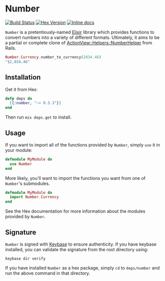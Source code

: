 Number
========

[![Build Status](https://travis-ci.org/danielberkompas/number.svg)](https://travis-ci.org/danielberkompas/number)
[![Hex Version](http://img.shields.io/hexpm/v/number.svg)](https://hex.pm/packages/number)
[![Inline docs](http://inch-ci.org/github/danielberkompas/number.svg?branch=master)](http://inch-ci.org/github/danielberkompas/number)

`Number` is a pretentiously-named [Elixir](https://github.com/elixir-lang/elixir)
library which provides functions to convert numbers into a variety of different 
formats. Ultimately, it aims to be a partial or complete clone of [ActionView::Helpers::NumberHelper](http://api.rubyonrails.org/classes/ActionView/Helpers/NumberHelper.html)
from Rails.

```elixir
Number.Currency.number_to_currency(2034.46)
"$2,034.46"
```

## Installation

Get it from Hex:

```elixir
defp deps do
  [{:number, "~> 0.3.3"}]
end
```

Then run `mix deps.get` to install.

## Usage

If you want to import all of the functions provided by `Number`, simply `use`
it in your module:

```elixir
defmodule MyModule do
  use Number
end
```

More likely, you'll want to import the functions you want from one of
`Number`'s submodules.

```elixir
defmodule MyModule do
  import Number.Currency
end
```

See the Hex documentation for more information about the modules provided by 
`Number`.

## Signature

`Number` is signed with [Keybase](https://keybase.io) to ensure authenticity.
If you have keybase installed, you can validate the signature from the root
directory using:

```
keybase dir verify
```

If you have installed `Number` as a hex package, simply `cd` to `deps/number`
and run the above command in that directory.

